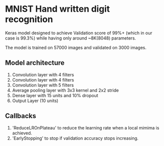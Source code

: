 # MNIST Hand written digit recognition

Keras model designed to achieve  Validation score of 99%+ (which in our case is 99.3%) while having only around ~8K(8048) parameters.

The model is trained on 57000 images and validated on 3000 images.

## Model architecture

1. Convolution layer with 4 filters
2. Convolution layer with 4 filters
3. Convolution layer with 5 filters
4. Average pooling layer with 3x3 kernel and 2x2 stride
5. Dense layer with 15 units and 10% dropout
6. Output Layer (10 units)

## Callbacks

1. 'ReduceLROnPlateau' to reduce the learning rate when a local mimima is achieved.
2. 'EarlyStopping' to stop if validation accuracy stops increasing.